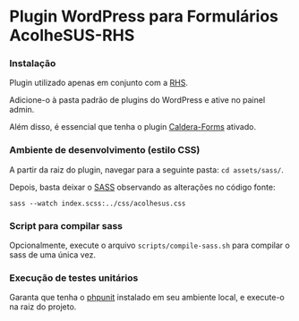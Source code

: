 Plugin WordPress para Formulários AcolheSUS-RHS
=============

### Instalação
Plugin utilizado apenas em conjunto com a [RHS](https://github.com/medialab-ufg/wp-rhs).

Adicione-o à pasta padrão de plugins do WordPress e ative no painel admin.

Além disso, é essencial que tenha o plugin [Caldera-Forms](https://wordpress.org/plugins/caldera-forms/) ativado.

### Ambiente de desenvolvimento (estilo CSS)
A partir da raiz do plugin, navegar para a seguinte pasta: `cd assets/sass/`.

Depois, basta deixar o [SASS](https://sass-lang.com/) observando as alterações no código fonte: 

`sass --watch index.scss:../css/acolhesus.css`

### Script para compilar sass
Opcionalmente, execute o arquivo `scripts/compile-sass.sh` para compilar o sass de uma única vez.

### Execução de testes unitários
Garanta que tenha o [phpunit](https://phpunit.de/) instalado em seu ambiente local, e execute-o na raiz do projeto.
